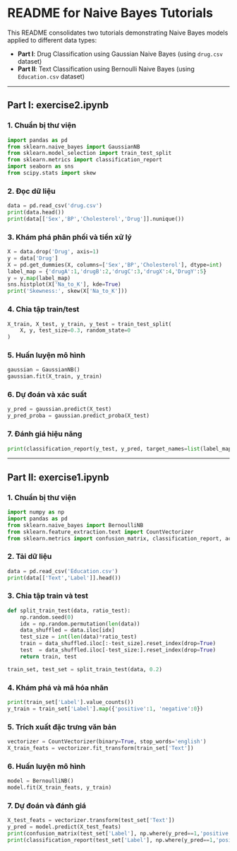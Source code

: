 # README for Naive Bayes Tutorials

This README consolidates two tutorials demonstrating Naive Bayes models applied to different data types:

- **Part I**: Drug Classification using Gaussian Naive Bayes (using `drug.csv` dataset)
- **Part II**: Text Classification using Bernoulli Naive Bayes (using `Education.csv` dataset)

---

## Part I: exercise2.ipynb

### 1. Chuẩn bị thư viện

```python
import pandas as pd
from sklearn.naive_bayes import GaussianNB
from sklearn.model_selection import train_test_split
from sklearn.metrics import classification_report
import seaborn as sns
from scipy.stats import skew
```

### 2. Đọc dữ liệu

```python
data = pd.read_csv('drug.csv')
print(data.head())
print(data[['Sex','BP','Cholesterol','Drug']].nunique())
```

### 3. Khám phá phân phối và tiền xử lý

```python
X = data.drop('Drug', axis=1)
y = data['Drug']
X = pd.get_dummies(X, columns=['Sex','BP','Cholesterol'], dtype=int)
label_map = {'drugA':1,'drugB':2,'drugC':3,'drugX':4,'DrugY':5}
y = y.map(label_map)
sns.histplot(X['Na_to_K'], kde=True)
print('Skewness:', skew(X['Na_to_K']))
```

### 4. Chia tập train/test

```python
X_train, X_test, y_train, y_test = train_test_split(
    X, y, test_size=0.3, random_state=0
)
```

### 5. Huấn luyện mô hình

```python
gaussian = GaussianNB()
gaussian.fit(X_train, y_train)
```

### 6. Dự đoán và xác suất

```python
y_pred = gaussian.predict(X_test)
y_pred_proba = gaussian.predict_proba(X_test)
```

### 7. Đánh giá hiệu năng

```python
print(classification_report(y_test, y_pred, target_names=list(label_map.keys())))
```

---

## Part II: exercise1.ipynb

### 1. Chuẩn bị thư viện

```python
import numpy as np
import pandas as pd
from sklearn.naive_bayes import BernoulliNB
from sklearn.feature_extraction.text import CountVectorizer
from sklearn.metrics import confusion_matrix, classification_report, accuracy_score
```

### 2. Tải dữ liệu

```python
data = pd.read_csv('Education.csv')
print(data[['Text','Label']].head())
```

### 3. Chia tập train và test

```python
def split_train_test(data, ratio_test):
    np.random.seed(0)
    idx = np.random.permutation(len(data))
    data_shuffled = data.iloc[idx]
    test_size = int(len(data)*ratio_test)
    train = data_shuffled.iloc[:-test_size].reset_index(drop=True)
    test  = data_shuffled.iloc[-test_size:].reset_index(drop=True)
    return train, test

train_set, test_set = split_train_test(data, 0.2)
```

### 4. Khám phá và mã hóa nhãn

```python
print(train_set['Label'].value_counts())
y_train = train_set['Label'].map({'positive':1, 'negative':0})
```

### 5. Trích xuất đặc trưng văn bản

```python
vectorizer = CountVectorizer(binary=True, stop_words='english')
X_train_feats = vectorizer.fit_transform(train_set['Text'])
```

### 6. Huấn luyện mô hình

```python
model = BernoulliNB()
model.fit(X_train_feats, y_train)
```

### 7. Dự đoán và đánh giá

```python
X_test_feats = vectorizer.transform(test_set['Text'])
y_pred = model.predict(X_test_feats)
print(confusion_matrix(test_set['Label'], np.where(y_pred==1,'positive','negative')))
print(classification_report(test_set['Label'], np.where(y_pred==1,'positive','negative')))
```
